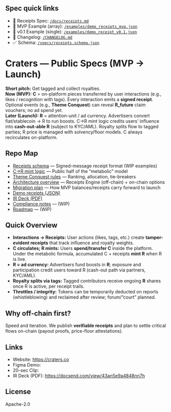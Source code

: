## Spec quick links
- 📄 Receipts Spec: [`/docs/receipts.md`](docs/receipts.md)
- 🧪 MVP Example (array): [`/examples/demo_receipts_mvp.json`](examples/demo_receipts_mvp.json)
- 🧪 v0.1 Example (single): [`/examples/demo_receipt_v0.1.json`](examples/demo_receipt_v0.1.json)
- 🧾 Changelog: [`/CHANGELOG.md`](CHANGELOG.md)
- ✅ Schema: [`/specs/receipts.schema.json`](specs/receipts.schema.json)

# Craters — Public Specs (MVP → Launch)

**Short pitch:** Get tagged and collect royalties.  
**Now (MVP):** **C** = on-platform pieces transferred by user interactions (e.g., likes / recognition with tags). Every interaction emits a **signed receipt**. Optional events (e.g., **Theme Conquest**) can reveal **R_future** claim vouchers; no ad spend yet.  
**Later (Launch):** **R** = attention-unit / ad currency. Advertisers convert fiat/stablecoin → R to run boosts. C→R mint logic credits users’ influence into **cash-out-able R** (subject to KYC/AML). Royalty splits flow to tagged parties; R price is managed with solvency/floor models. C always recirculates on-platform.

## Repo Map

- [Receipts schema](specs/receipts_schema.md) — Signed-message receipt format (WIP examples)
- [C→R mint logic](specs/c_to_r_logic.md) — Public half of the “metabolic” model
- [Theme Conquest rules](specs/theme_conquest_rules.md) — Ranking, allocation, tie-breakers
- [Architecture overview](docs/architecture_overview.md) — Receipts Engine (off-chain) + on-chain options
- [Migration plan](docs/migration_plan.md) — How MVP balances/receipts carry forward to launch
- [Demo receipts (JSON)](examples/demo_receipts.json)
- [IR Deck (PDF)](deck/craters_ir_deck_v2.pdf)
- [Compliance notes](docs/compliance_notes.md) — (WIP)
- [Roadmap](roadmap/README.md) — (WIP)

## Quick Overview
- **Interactions → Receipts:** User actions (likes, tags, etc.) create **tamper-evident receipts** that track influence and royalty weights.
- **C circulates; R mints:** Users **spend/transfer C** inside the platform. Under the metabolic formula, accumulated C + receipts **mint R** when R is live.
- **R = ad currency:** Advertisers fund boosts in **R**; exposure and participation credit users toward R (cash-out path via partners, KYC/AML).
- **Royalty splits via tags:** Tagged contributors receive ongoing **R** shares once R is active, per receipt trails.
- **Throttles / integrity:** Tokens can be temporarily deducted on reports (whistleblowing) and reclaimed after review; forum/“court” planned.

## Why off-chain first?
Speed and iteration. We publish **verifiable receipts** and plan to settle critical flows on-chain (payout proofs, price-floor attestations).

## Links
- Website: https://craters.co
- Figma Demo: <link>
- 20-sec Clip: <link>
- IR Deck (PDF): https://docsend.com/view/43an5e9a4848nn7h

## License
Apache-2.0
